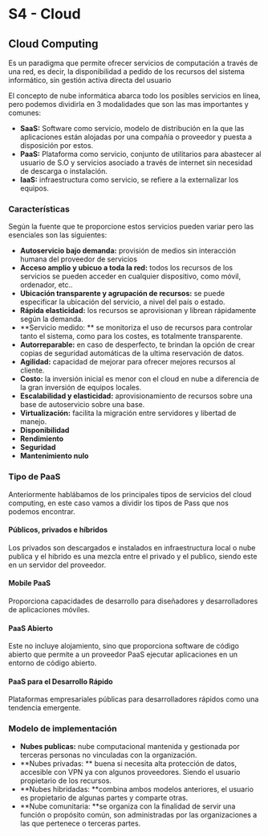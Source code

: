 # S4 - Cloud 

## Cloud Computing

Es un paradigma que permite ofrecer servicios de computación a través de una red, es decir, la disponibilidad a pedido de los recursos del sistema informático, sin gestión activa directa del usuario

El concepto de nube informática abarca todo los posibles servicios en línea, pero podemos dividirla en 3 modalidades que son las mas importantes y comunes:

- **SaaS:** Software como servicio, modelo de distribución en la que las aplicaciones están alojadas por una compañía o proveedor y puesta a disposición por estos.
- **PaaS:** Plataforma como servicio, conjunto de utilitarios para abastecer al usuario de S.O y servicios asociado a través de internet sin necesidad de descarga o instalación.
- **IaaS:** infraestructura como servicio, se refiere a la externalizar los equipos.

### Características

Según la fuente que te proporcione estos servicios pueden variar pero las esenciales son las siguientes: 

- **Autoservicio bajo demanda:** provisión de medios sin interacción humana del proveedor de servicios
- **Acceso amplio y ubicuo a toda la red:** todos los recursos de los servicios se pueden acceder en cualquier dispositivo, como móvil, ordenador, etc..
- **Ubicación transparente y agrupación de recursos:** se puede especificar la ubicación del servicio, a nivel del país o estado.
- **Rápida elasticidad:** los recursos se aprovisionan y librean rápidamente según la demanda.
- **Servicio medido: ** se monitoriza el uso de recursos para controlar tanto el sistema, como para los costes, es totalmente transparente.
- **Autorreparable:** en caso de desperfecto, te brindan la opción de crear copias de seguridad automáticas de la ultima reservación de datos.
- **Agilidad:** capacidad de mejorar para ofrecer mejores recursos al cliente.
- **Costo:** la inversión inicial es menor con el cloud en nube a diferencia de la gran inversión de equipos locales.
- **Escalabilidad y elasticidad:** aprovisionamiento de recursos sobre una base de autoservicio sobre una base.
- **Virtualización:** facilita la migración entre servidores y libertad de manejo. 
- **Disponibilidad**
- **Rendimiento**
- **Seguridad**
- **Mantenimiento nulo**

### Tipo de PaaS

Anteriormente hablábamos de los principales tipos de servicios del cloud computing, en este caso vamos a dividir los tipos de Pass que nos podemos encontrar.

#### Públicos, privados e híbridos

Los privados son descargados e instalados en infraestructura local o nube publica y el hibrido es una mezcla entre el privado y el publico, siendo este en un servidor del proveedor.

#### Mobile PaaS

Proporciona capacidades de desarrollo para diseñadores y desarrolladores de aplicaciones móviles.

#### PaaS Abierto

Este no incluye alojamiento, sino que proporciona software de código abierto que permite a un proveedor PaaS ejecutar aplicaciones en un entorno de código abierto. 

#### PaaS para el Desarrollo Rápido

Plataformas empresariales públicas para desarrolladores rápidos como una tendencia emergente.

### Modelo de implementación

- **Nubes publicas:** nube computacional mantenida y gestionada por terceras personas no vinculadas con la organización.
- **Nubes privadas: ** buena si necesita alta protección de datos, accesible con VPN ya con algunos proveedores. Siendo el usuario propietario de los recursos.
- **Nubes hibridadas: **combina ambos modelos anteriores, el usuario es propietario de algunas partes y comparte otras.
- **Nube comunitaria: **se organiza con la finalidad de servir una función o propósito común, son administradas por las organizaciones a las que pertenece o terceras partes.

